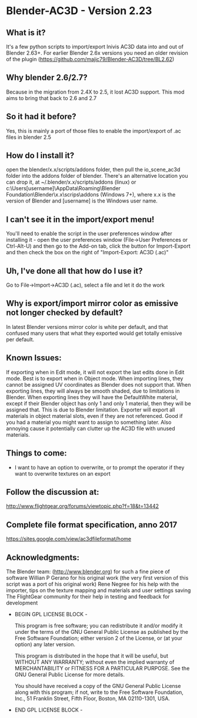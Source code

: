 # Blender-AC3D - Version 2.23

## What is it?
It's a few python scripts to import/export Inivis AC3D data into and out of Blender 2.63+. For earlier Blender 2.6x versions you need an older revision of the plugin (https://github.com/majic79/Blender-AC3D/tree/BL2.62)

## Why blender 2.6/2.7?
Because in the migration from 2.4X to 2.5, it lost AC3D support. This mod aims to bring that back to 2.6 and 2.7

## So it had it before?
Yes, this is mainly a port of those files to enable the import/export of .ac files in blender 2.5

## How do I install it?
open the blender/x.x/scripts/addons folder, then pull the io_scene_ac3d folder into the addons folder of blender. There's an alternative location you can drop it, at ~/.blender/x.x/scripts/addons (linux) or c:\Users\[username]\AppData\Roaming\Blender Foundation\Blender\x.x\scrips\addons (Windows 7+), where x.x is the version of Blender and [username] is the Windows user name.

## I can't see it in the import/export menu!
You'll need to enable the script in the user preferences window after installing it - open the user preferences window (File->User Preferences or Ctrl-Alt-U) and then go to the Add-on tab, click the button for Import-Export and then check the box on the right of "Import-Export: AC3D (.ac)"

## Uh, I've done all that how do I use it?
Go to File->Import->AC3D (.ac), select a file and let it do the work

## Why is export/import mirror color as emissive not longer checked by default?
In latest Blender versions mirror color is white per default, and that confused many users that what they exported would get totally emissive per default.

## Known Issues:
If exporting when in Edit mode, it will not export the last edits done in Edit mode. Best is to export when in Object mode.
When importing lines, they cannot be assigned UV coordinates as Blender does not support that.
When exporting lines, they will always be smooth shaded, due to limitations in Blender.
When exporting lines they will have the DefaultWhite material, except if their Blender object has only 1 and only 1 material, then they will be assigned that. This is due to Blender limitation.
Exporter will export all materials in object material slots, even if they are not referenced. Good if you had a material you might want to assign to something later. Also annoying cause it potentially can clutter up the AC3D file with unused materials.

## Things to come:
* I want to have an option to overwrite, or to prompt the operator if they want to overwrite textures on an export

## Follow the discussion at:

http://www.flightgear.org/forums/viewtopic.php?f=18&t=13442

## Complete file format specification, anno 2017

https://sites.google.com/view/ac3dfileformat/home

## Acknowledgments:

The Blender team: (http://www.blender.org) for such a fine piece of software
Willian P Gerano for his original work (the very first version of this script was a port of his original work)
Rene Negree for his help with the importer, tips on the texture mapping and materials and user settings saving
The FlightGear community for their help in testing and feedback for development

- BEGIN GPL LICENSE BLOCK -

  This program is free software; you can redistribute it and/or
  modify it under the terms of the GNU General Public License
  as published by the Free Software Foundation; either version 2
  of the License, or (at your option) any later version.

  This program is distributed in the hope that it will be useful,
  but WITHOUT ANY WARRANTY; without even the implied warranty of
  MERCHANTABILITY or FITNESS FOR A PARTICULAR PURPOSE.  See the
  GNU General Public License for more details.

  You should have received a copy of the GNU General Public License
  along with this program; if not, write to the Free Software Foundation,
  Inc., 51 Franklin Street, Fifth Floor, Boston, MA 02110-1301, USA.

- END GPL LICENSE BLOCK -
